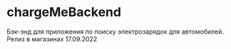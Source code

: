 # chargeMeBackend

Бэк-энд для приложения по поиску электрозарядок для автомобилей. Релиз в магазинах 17.09.2022
